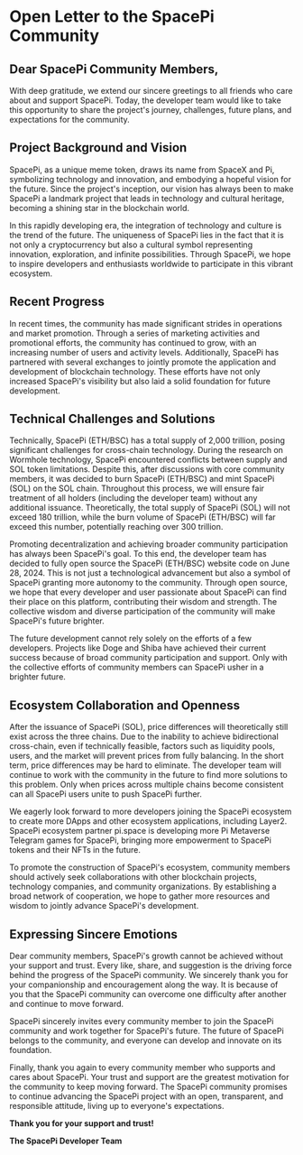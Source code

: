 # Open Letter to the SpacePi Community

## Dear SpacePi Community Members,

With deep gratitude, we extend our sincere greetings to all friends who care about and support SpacePi. Today, the developer team would like to take this opportunity to share the project's journey, challenges, future plans, and expectations for the community.

## Project Background and Vision

SpacePi, as a unique meme token, draws its name from SpaceX and Pi, symbolizing technology and innovation, and embodying a hopeful vision for the future. Since the project's inception, our vision has always been to make SpacePi a landmark project that leads in technology and cultural heritage, becoming a shining star in the blockchain world.

In this rapidly developing era, the integration of technology and culture is the trend of the future. The uniqueness of SpacePi lies in the fact that it is not only a cryptocurrency but also a cultural symbol representing innovation, exploration, and infinite possibilities. Through SpacePi, we hope to inspire developers and enthusiasts worldwide to participate in this vibrant ecosystem.

## Recent Progress

In recent times, the community has made significant strides in operations and market promotion. Through a series of marketing activities and promotional efforts, the community has continued to grow, with an increasing number of users and activity levels. Additionally, SpacePi has partnered with several exchanges to jointly promote the application and development of blockchain technology. These efforts have not only increased SpacePi's visibility but also laid a solid foundation for future development.

## Technical Challenges and Solutions

Technically, SpacePi (ETH/BSC) has a total supply of 2,000 trillion, posing significant challenges for cross-chain technology. During the research on Wormhole technology, SpacePi encountered conflicts between supply and SOL token limitations. Despite this, after discussions with core community members, it was decided to burn SpacePi (ETH/BSC) and mint SpacePi (SOL) on the SOL chain. Throughout this process, we will ensure fair treatment of all holders (including the developer team) without any additional issuance. Theoretically, the total supply of SpacePi (SOL) will not exceed 180 trillion, while the burn volume of SpacePi (ETH/BSC) will far exceed this number, potentially reaching over 300 trillion.

Promoting decentralization and achieving broader community participation has always been SpacePi's goal. To this end, the developer team has decided to fully open source the SpacePi (ETH/BSC) website code on June 28, 2024. This is not just a technological advancement but also a symbol of SpacePi granting more autonomy to the community. Through open source, we hope that every developer and user passionate about SpacePi can find their place on this platform, contributing their wisdom and strength. The collective wisdom and diverse participation of the community will make SpacePi's future brighter.

The future development cannot rely solely on the efforts of a few developers. Projects like Doge and Shiba have achieved their current success because of broad community participation and support. Only with the collective efforts of community members can SpacePi usher in a brighter future.

## Ecosystem Collaboration and Openness

After the issuance of SpacePi (SOL), price differences will theoretically still exist across the three chains. Due to the inability to achieve bidirectional cross-chain, even if technically feasible, factors such as liquidity pools, users, and the market will prevent prices from fully balancing. In the short term, price differences may be hard to eliminate. The developer team will continue to work with the community in the future to find more solutions to this problem. Only when prices across multiple chains become consistent can all SpacePi users unite to push SpacePi further.

We eagerly look forward to more developers joining the SpacePi ecosystem to create more DApps and other ecosystem applications, including Layer2. SpacePi ecosystem partner pi.space is developing more Pi Metaverse Telegram games for SpacePi, bringing more empowerment to SpacePi tokens and their NFTs in the future.

To promote the construction of SpacePi's ecosystem, community members should actively seek collaborations with other blockchain projects, technology companies, and community organizations. By establishing a broad network of cooperation, we hope to gather more resources and wisdom to jointly advance SpacePi's development.

## Expressing Sincere Emotions

Dear community members, SpacePi's growth cannot be achieved without your support and trust. Every like, share, and suggestion is the driving force behind the progress of the SpacePi community. We sincerely thank you for your companionship and encouragement along the way. It is because of you that the SpacePi community can overcome one difficulty after another and continue to move forward.

SpacePi sincerely invites every community member to join the SpacePi community and work together for SpacePi's future. The future of SpacePi belongs to the community, and everyone can develop and innovate on its foundation.

Finally, thank you again to every community member who supports and cares about SpacePi. Your trust and support are the greatest motivation for the community to keep moving forward. The SpacePi community promises to continue advancing the SpacePi project with an open, transparent, and responsible attitude, living up to everyone's expectations.

**Thank you for your support and trust!**

**The SpacePi Developer Team**
